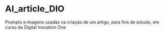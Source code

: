 # AI_article_DIO
Prompts e imagens usadas na criação de um artigo, para fins de estudo, em curso da Digital Inovation One
